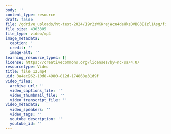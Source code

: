 ```yaml
---
body: ''
content_type: resource
draft: false
file: /gdrive_uploads/ht-test-2024/19r2zWKKrejWcu4deHkzDVBG3BIzl1Asg/file-12.mp4
file_size: 4303305
file_type: video/mp4
image_metadata:
  caption: ''
  credit: ''
  image-alt: ''
learning_resource_types: []
license: https://creativecommons.org/licenses/by-nc-sa/4.0/
resourcetype: Video
title: file 12.mp4
uid: 3a4ec962-10d8-4980-812d-174868a31d9f
video_files:
  archive_url: ''
  video_captions_file: ''
  video_thumbnail_file: ''
  video_transcript_file: ''
video_metadata:
  video_speakers: ''
  video_tags: ''
  youtube_description: ''
  youtube_id: ''
---
```

